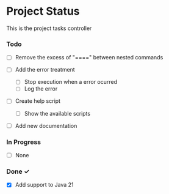 # Project Status

This is the project tasks controller

### Todo

- [ ] Remove the excess of "====" between nested commands

- [ ] Add the error treatment
  - [ ] Stop execution when a error ocurred
  - [ ] Log the error  
  
- [ ] Create help script
  - [ ] Show the available scripts
  
- [ ] Add new documentation


### In Progress

- [ ] None

### Done ✓

- [x] Add support to Java 21